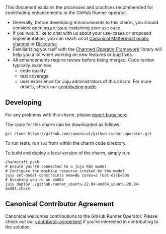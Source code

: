 This document explains the processes and practices recommended for contributing enhancements to the GitHub Runner operator.

* Generally, before developing enhancements to this charm, you should consider [opening an issue](https://github.com/canonical/github-runner-operator/issues) explaining your use case.
* If you would like to chat with us about your use-cases or proposed implementation, you can reach us at [Canonical Mattermost public channel](https://chat.charmhub.io/charmhub/channels/charm-dev) or [Discourse](https://discourse.charmhub.io/).
* Familiarizing yourself with the [Charmed Operator Framework](https://juju.is/docs/sdk) library will help you a lot when working on new features or bug fixes.
* All enhancements require review before being merged. Code review typically examines
  * code quality
  * test coverage
  * user experience for Juju administrators of this charm.
For more details, check our [contributing guide](https://github.com/canonical/is-charms-contributing-guide/blob/main/CONTRIBUTING.md).

## Developing

For any problems with this charm, please [report bugs here](https://github.com/canonical/github-runner-operator/issues).

The code for this charm can be downloaded as follows:

```
git clone https://github.com/canonical/github-runner-operator.git
```

To run tests, run `tox` from within the charm code directory.

To build and deploy a local version of the charm, simply run:

```
charmcraft pack
# Ensure you're connected to a juju k8s model
# Configure the machine resource created by the model
juju set-model-constraints mem=8G cores=2 root-disk=50G
# Assuming you're on amd64
juju deploy ./github-runner_ubuntu-22.04-amd64_ubuntu-20.04-amd64.charm
```
## Canonical Contributor Agreement

Canonical welcomes contributions to the GitHub Runner Operator. Please check out our [contributor agreement](https://ubuntu.com/legal/contributors) if you’re interested in contributing to the solution.